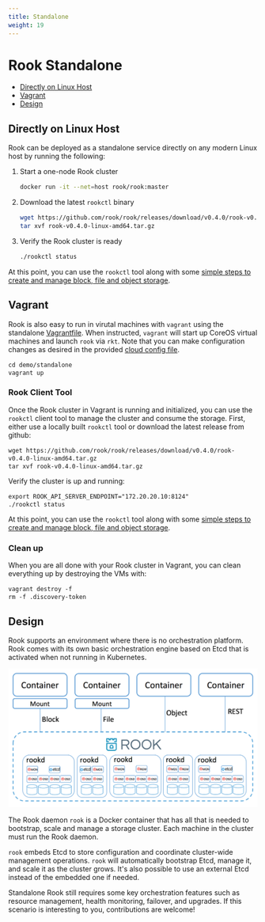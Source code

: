 ```yaml
---
title: Standalone
weight: 19
---
```


# Rook Standalone

- [Directly on Linux Host](#directly-on-linux-host)
- [Vagrant](#vagrant)
- [Design](#design)

## Directly on Linux Host

Rook can be deployed as a standalone service directly on any modern Linux host by running the following:

1. Start a one-node Rook cluster
   ```bash
   docker run -it --net=host rook/rook:master
   ```

2. Download the latest `rookctl` binary
   ```bash
   wget https://github.com/rook/rook/releases/download/v0.4.0/rook-v0.4.0-linux-amd64.tar.gz
   tar xvf rook-v0.4.0-linux-amd64.tar.gz
   ```

3. Verify the Rook cluster is ready
   ```bash
   ./rookctl status
   ```

At this point, you can use the `rookctl` tool along with some [simple steps to create and manage block, file and object storage](client.md).


## Vagrant

Rook is also easy to run in virutal machines with `vagrant` using the standalone [Vagrantfile](/demo/standalone/Vagrantfile).  When instructed, `vagrant` will start up CoreOS virtual machines and launch `rook` via `rkt`.  Note that you can make configuration changes as desired in the provided [cloud config file](/demo/standalone/cloud-config.yml.in).

```
cd demo/standalone
vagrant up
```

### Rook Client Tool
Once the Rook cluster in Vagrant is running and initialized, you can use the `rookctl` client tool to manage the cluster and consume the storage.  First, either use a locally built `rookctl` tool or download the latest release from github:
```
wget https://github.com/rook/rook/releases/download/v0.4.0/rook-v0.4.0-linux-amd64.tar.gz
tar xvf rook-v0.4.0-linux-amd64.tar.gz
```

Verify the cluster is up and running:
```
export ROOK_API_SERVER_ENDPOINT="172.20.20.10:8124"
./rookctl status
```

At this point, you can use the `rookctl` tool along with some [simple steps to create and manage block, file and object storage](client.md).

### Clean up

When you are all done with your Rook cluster in Vagrant, you can clean everything up by destroying the VMs with:
```
vagrant destroy -f
rm -f .discovery-token
```

## Design

Rook supports an environment where there is no orchestration platform. Rook comes with its own basic orchestration 
engine based on Etcd that is activated when not running in Kubernetes. 

![Standalone Rook Architecture](media/standalone.png)

The Rook daemon `rook` is a Docker container that has all that is needed to bootstrap, scale
and manage a storage cluster. Each machine in the cluster must run the Rook daemon.

`rook` embeds Etcd to store configuration and coordinate cluster-wide management operations. `rook` will automatically
bootstrap Etcd, manage it, and scale it as the cluster grows. It's also possible to use an external Etcd instead of the embedded one
if needed.

Standalone Rook still requires some key orchestration features such as resource management, health monitoring, failover, and upgrades. 
If this scenario is interesting to you, contributions are welcome!
